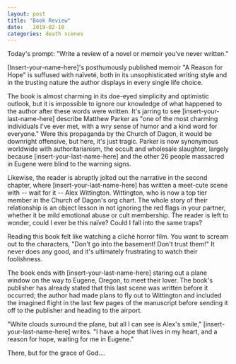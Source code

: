 ```yaml
---
layout: post
title: "Book Review"
date:   2019-02-10
categories: death scenes
---
```

Today's prompt: "Write a review of a novel or memoir you've never written."

[Insert-your-name-here]'s posthumously published memoir "A Reason for Hope" is suffused with naïveté, both in its unsophisticated writing style and in the trusting nature the author displays in every single life choice. 

The book is almost charming in its doe-eyed simplicity and optimistic outlook, but it is impossible to ignore our knowledge of what happened to the author after these words were written. It's jarring to see [insert-your-last-name-here] describe Matthew Parker as "one of the most charming individuals I've ever met, with a wry sense of humor and a kind word for everyone." Were this propaganda by the Church of Dagon, it would be downright offensive, but here, it's just tragic. Parker is now synonymous worldwide with authoritarianism, the occult and wholesale slaughter, largely because [insert-your-last-name-here] and the other 26 people massacred in Eugene were blind to the warning signs.

Likewise, the reader is abruptly jolted out the narrative in the second chapter, where [insert-your-last-name-here] has written a meet-cute scene with -- wait for it -- Alex Wittington. Wittington, who is now a top tier member in the Church of Dagon's org chart. The whole story of their relationship is an object lesson in not ignoring the red flags in your partner, whether it be mild emotional abuse or cult membership. The reader is left to wonder, could I ever be this naïve? Could I fall into the same traps?

Reading this book felt like watching a cliché horror film. You want to scream out to the characters, "Don't go into the basement! Don't trust them!" It never does any good, and it's ultimately frustrating to watch their foolishness.

The book ends with [insert-your-last-name-here] staring out a plane window on the way to Eugene, Oregon, to meet their lover. The book's publisher has already stated that this last scene was written before it occurred; the author had made plans to fly out to Wittington and included the imagined flight in the last few pages of the manuscript before sending it off to the publisher and heading to the airport.

"White clouds surround the plane, but all I can see is Alex's smile," [insert-your-last-name-here] writes. "I have a hope that lives in my heart, and a reason for hope, waiting for me in Eugene."

There, but for the grace of God....
